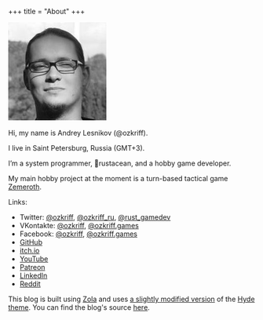 +++
title = "About"
+++

![my old photo](face_bw.jpeg)

Hi, my name is Andrey Lesnikov (@ozkriff).

I live in Saint Petersburg, Russia (GMT+3).

I’m a system programmer, 🦀rustacean, and a hobby game developer.

My main hobby project at the moment is a turn-based tactical game
[Zemeroth](https://github.com/ozkriff/zemeroth).

Links:

- Twitter:
  [@ozkriff](https://twitter.com/ozkriff),
  [@ozkriff_ru](https://twitter.com/ozkriff_ru),
  [@rust_gamedev](https://twitter.com/rust_gamedev)
- VKontakte:
  [@ozkriff](https://vk.com/ozkriff),
  [@ozkriff.games](https://vk.com/ozkriff.games)
- Facebook:
  [@ozkriff](https://fb.com/ozkriff),
  [@ozkriff.games](https://fb.com/ozkriff.games)
- [GitHub](https://github.com/ozkriff)
- [itch.io](https://ozkriff.itch.io)
- [YouTube](https://youtube.com/user/ozkriff619/videos)
- [Patreon](https://patreon.com/ozkriff)
- [LinkedIn](https://linkedin.com/in/ozkriff)
- [Reddit](https://reddit.com/user/ozkriff)

This blog is built using [Zola](https://www.getzola.org)
and uses [a slightly modified version](https://github.com/ozkriff/hyde)
of the [Hyde theme](https://github.com/getzola/hyde).
You can find the blog's source
[here](https://github.com/ozkriff/ozkriff.github.io-src).
